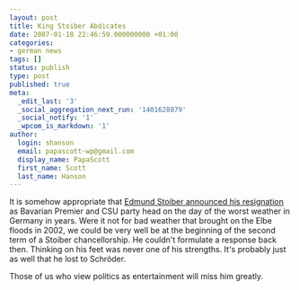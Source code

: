 ```yaml
---
layout: post
title: King Stoiber Abdicates
date: 2007-01-18 22:46:59.000000000 +01:00
categories:
- german news
tags: []
status: publish
type: post
published: true
meta:
  _edit_last: '3'
  _social_aggregation_next_run: '1401628879'
  _social_notify: '1'
  _wpcom_is_markdown: '1'
author:
  login: shanson
  email: papascott-wp@gmail.com
  display_name: PapaScott
  first_name: Scott
  last_name: Hanson
---
```

<p>It is somehow appropriate that <a href="http://www.dw-world.de/dw/article/0,2144,2317414,00.html">Edmund Stoiber announced his resignation</a> as Bavarian Premier and CSU party head on the day of the worst weather in Germany in years. Were it not for bad weather that brought on the Elbe floods in 2002, we could be very well be at the beginning of the second term of a Stoiber chancellorship. He couldn't formulate a response back then. Thinking on his feet was never one of his strengths. It's probably just as well that he lost to Schröder.</p>
<p>Those of us who view politics as entertainment will miss him greatly.</p>
